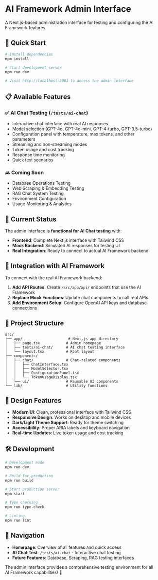 # AI Framework Admin Interface

A Next.js-based administration interface for testing and configuring the AI Framework features.

## 🚀 Quick Start

```bash
# Install dependencies
npm install

# Start development server
npm run dev

# Visit http://localhost:3001 to access the admin interface
```

## 📋 Available Features

### ✅ **AI Chat Testing** (`/tests/ai-chat`)
- Interactive chat interface with real AI responses
- Model selection (GPT-4o, GPT-4o-mini, GPT-4-turbo, GPT-3.5-turbo)
- Configuration panel with temperature, max tokens, and other parameters
- Streaming and non-streaming modes
- Token usage and cost tracking
- Response time monitoring
- Quick test scenarios

### 🔜 **Coming Soon**
- Database Operations Testing
- Web Scraping & Embedding Testing  
- RAG Chat System Testing
- Environment Configuration
- Usage Monitoring & Analytics

## 🎯 Current Status

The admin interface is **functional for AI Chat testing** with:

- **Frontend**: Complete Next.js interface with Tailwind CSS
- **Mock Backend**: Simulated AI responses for testing UI
- **Real Integration**: Ready to connect to actual AI Framework backend

## 🔧 Integration with AI Framework

To connect with the real AI Framework backend:

1. **Add API Routes**: Create `/src/app/api/` endpoints that use the AI Framework
2. **Replace Mock Functions**: Update chat components to call real APIs
3. **Add Environment Setup**: Configure OpenAI API keys and database connections

## 📁 Project Structure

```
src/
├── app/                     # Next.js app directory
│   ├── page.tsx            # Admin homepage
│   ├── tests/ai-chat/      # AI chat testing interface
│   └── layout.tsx          # Root layout
├── components/
│   ├── chat/               # Chat-related components
│   │   ├── ChatInterface.tsx
│   │   ├── ModelSelector.tsx
│   │   ├── ConfigurationPanel.tsx
│   │   └── TokenUsageDisplay.tsx
│   └── ui/                 # Reusable UI components
└── lib/                    # Utility functions
```

## 🎨 Design Features

- **Modern UI**: Clean, professional interface with Tailwind CSS
- **Responsive Design**: Works on desktop and mobile devices
- **Dark/Light Theme Support**: Ready for theme switching
- **Accessibility**: Proper ARIA labels and keyboard navigation
- **Real-time Updates**: Live token usage and cost tracking

## 🛠 Development

```bash
# Development mode
npm run dev

# Build for production
npm run build

# Start production server
npm start

# Type checking
npm run type-check

# Linting
npm run lint
```

## 🔗 Navigation

- **Homepage**: Overview of all features and quick access
- **AI Chat Test**: `/tests/ai-chat` - Interactive chat testing
- **Future Features**: Database, Scraping, RAG testing interfaces

The admin interface provides a comprehensive testing environment for all AI Framework capabilities! 🚀